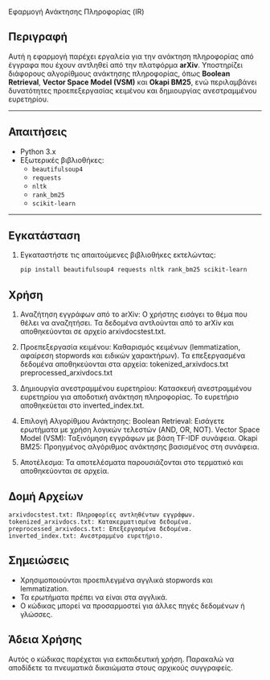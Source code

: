 Εφαρμογή Ανάκτησης Πληροφορίας (IR)

## Περιγραφή
Αυτή η εφαρμογή παρέχει εργαλεία για την ανάκτηση πληροφορίας από έγγραφα που έχουν αντληθεί από την πλατφόρμα **arXiv**. Υποστηρίζει διάφορους αλγορίθμους ανάκτησης πληροφορίας, 
όπως **Boolean Retrieval**, **Vector Space Model (VSM)** και **Okapi BM25**, ενώ περιλαμβάνει δυνατότητες προεπεξεργασίας κειμένου και δημιουργίας ανεστραμμένου ευρετηρίου.

---

## Απαιτήσεις
- Python 3.x
- Εξωτερικές βιβλιοθήκες:
  - `beautifulsoup4`
  - `requests`
  - `nltk`
  - `rank_bm25`
  - `scikit-learn`

---

## Εγκατάσταση
1. Εγκαταστήστε τις απαιτούμενες βιβλιοθήκες εκτελώντας:
   ```bash
   pip install beautifulsoup4 requests nltk rank_bm25 scikit-learn


## Χρήση

  1. Αναζήτηση εγγράφων από το arXiv:
         Ο χρήστης εισάγει το θέμα που θέλει να αναζητήσει.
         Τα δεδομένα αντλούνται από το arXiv και αποθηκεύονται σε αρχείο arxivdocstest.txt.

  2. Προεπεξεργασία κειμένου:
        Καθαρισμός κειμένων (lemmatization, αφαίρεση stopwords και ειδικών χαρακτήρων).
        Τα επεξεργασμένα δεδομένα αποθηκεύονται στα αρχεία:
            tokenized_arxivdocs.txt
            preprocessed_arxivdocs.txt

  3. Δημιουργία ανεστραμμένου ευρετηρίου:
        Κατασκευή ανεστραμμένου ευρετηρίου για αποδοτική ανάκτηση πληροφορίας.
        Το ευρετήριο αποθηκεύεται στο inverted_index.txt.

  4. Επιλογή Αλγορίθμου Ανάκτησης:
        Boolean Retrieval: Εισάγετε ερωτήματα με χρήση λογικών τελεστών (AND, OR, NOT).
        Vector Space Model (VSM): Ταξινόμηση εγγράφων με βάση TF-IDF συνάφεια.
        Okapi BM25: Προηγμένος αλγόριθμος ανάκτησης βασισμένος στη συνάφεια.

  5. Αποτέλεσμα:
        Τα αποτελέσματα παρουσιάζονται στο τερματικό και αποθηκεύονται σε αρχεία.


## Δομή Αρχείων
    arxivdocstest.txt: Πληροφορίες αντληθέντων εγγράφων.
    tokenized_arxivdocs.txt: Κατακερματισμένα δεδομένα.
    preprocessed_arxivdocs.txt: Επεξεργασμένα δεδομένα.
    inverted_index.txt: Ανεστραμμένο ευρετήριο.


## Σημειώσεις
  - Χρησιμοποιούνται προεπιλεγμένα αγγλικά stopwords και lemmatization.
  - Τα ερωτήματα πρέπει να είναι στα αγγλικά.
  - Ο κώδικας μπορεί να προσαρμοστεί για άλλες πηγές δεδομένων ή γλώσσες.


## Άδεια Χρήσης

Αυτός ο κώδικας παρέχεται για εκπαιδευτική χρήση. Παρακαλώ να αποδίδετε τα πνευματικά δικαιώματα στους αρχικούς συγγραφείς.
